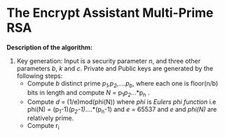 # The Encrypt Assistant Multi-Prime RSA

**Description of the algorithm:**  
1. Key generation: Input is a security parameter *n*, and three other parameters *b*, *k* and *c*. Private and Public keys are generated by the following steps:
    * Compute *b* distinct prime *p<sub>1</sub>,p<sub>2</sub>,....p<sub>b</sub>*, where each one is floor(n/b) bits in length and compute *N* = p<sub>1</sub>*p<sub>2</sub>*...*p<sub>n</sub> . 
    * Compute *d* = (1/e)mod(phi(N)) where *phi* is *Eulers phi function* i.e phi(N) = (p<sub>1</sub>-1)*(p<sub>2</sub>-1)*....*(p<sub>n</sub>-1) and *e* = 65537 and *e* and *phi(N)* are relatively prime. 
    * Compute r<sub>i</sub>